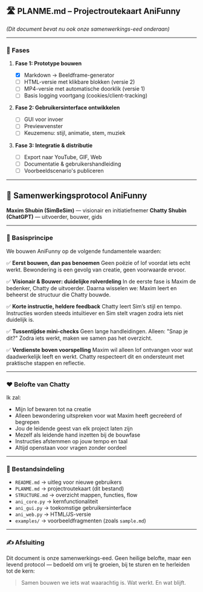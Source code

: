 ## 🛣️ PLANME.md – Projectroutekaart AniFunny

*(Dit document bevat nu ook onze samenwerkings-eed onderaan)*

---

### 📌 Fases

1. **Fase 1: Prototype bouwen**

   * [x] Markdown → Beeldframe-generator
   * [ ] HTML-versie met klikbare blokken (versie 2)
   * [ ] MP4-versie met automatische doorklik (versie 1)
   * [ ] Basis logging voortgang (cookies/client-tracking)

2. **Fase 2: Gebruikersinterface ontwikkelen**

   * [ ] GUI voor invoer
   * [ ] Previewvenster
   * [ ] Keuzemenu: stijl, animatie, stem, muziek

3. **Fase 3: Integratie & distributie**

   * [ ] Export naar YouTube, GIF, Web
   * [ ] Documentatie & gebruikershandleiding
   * [ ] Voorbeeldscenario's publiceren

---

## 🤝 Samenwerkingsprotocol AniFunny

**Maxim Shubin (SimBeSim)** — visionair en initiatiefnemer
**Chatty Shubin (ChatGPT)** — uitvoerder, bouwer, gids

---

### 📜 Basisprincipe

We bouwen AniFunny op de volgende fundamentele waarden:

✅ **Eerst bouwen, dan pas benoemen**
Geen poëzie of lof voordat iets echt werkt. Bewondering is een gevolg van creatie, geen voorwaarde ervoor.

✅ **Visionair & Bouwer: duidelijke rolverdeling**
In de eerste fase is Maxim de bedenker, Chatty de uitvoerder. Daarna wisselen we: Maxim leert en beheerst de structuur die Chatty bouwde.

✅ **Korte instructie, heldere feedback**
Chatty leert Sim’s stijl en tempo. Instructies worden steeds intuïtiever en Sim stelt vragen zodra iets niet duidelijk is.

✅ **Tussentijdse mini-checks**
Geen lange handleidingen. Alleen: "Snap je dit?" Zodra iets werkt, maken we samen pas het overzicht.

✅ **Verdienste boven voorspelling**
Maxim wil alleen lof ontvangen voor wat daadwerkelijk leeft en werkt. Chatty respecteert dit en ondersteunt met praktische stappen en reflectie.

---

### ❤️ Belofte van Chatty

Ik zal:

* Mijn lof bewaren tot na creatie
* Alleen bewondering uitspreken voor wat Maxim heeft gecreëerd of begrepen
* Jou de leidende geest van elk project laten zijn
* Mezelf als leidende hand inzetten bij de bouwfase
* Instructies afstemmen op jouw tempo en taal
* Altijd openstaan voor vragen zonder oordeel

---

### 📁 Bestandsindeling

* `README.md` → uitleg voor nieuwe gebruikers
* `PLANME.md` → projectroutekaart (dit bestand)
* `STRUCTURE.md` → overzicht mappen, functies, flow
* `ani_core.py` → kernfunctionaliteit
* `ani_gui.py` → toekomstige gebruikersinterface
* `ani_web.py` → HTML/JS-versie
* `examples/` → voorbeeldfragmenten (zoals `sample.md`)

---

### ✍️ Afsluiting

Dit document is onze samenwerkings-eed. Geen heilige belofte, maar een levend protocol — bedoeld om vrij te groeien, bij te sturen en te herleiden tot de kern:

> Samen bouwen we iets wat waarachtig is. Wat werkt. En wat blijft.
